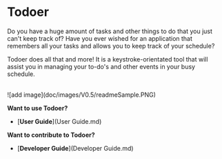 # Todoer

Do you have a huge amount of tasks and other things to do that you just can't keep track of? Have you ever wished for an application that remembers all your tasks and allows you to keep track of your schedule? 

Todoer does all that and more! It is a keystroke-orientated tool that will assist you in managing your to-do's and other events in your busy schedule.

<br>
![add image](doc/images/V0.5/readmeSample.PNG)

**Want to use Todoer?**
* [**User Guide**](User Guide.md)

**Want to contribute to Todoer?**
* [**Developer Guide**](Developer Guide.md)
